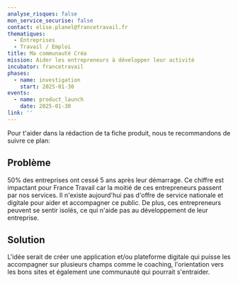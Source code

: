 ```yaml
---
analyse_risques: false
mon_service_securise: false
contact: elise.planel@francetravail.fr
thematiques:
  - Entreprises
  - Travail / Emploi
title: Ma communauté Créa
mission: Aider les entrepreneurs à développer leur activité
incubator: francetravail
phases:
  - name: investigation
    start: 2025-01-30
events:
  - name: product_launch
    date: 2025-01-30
link: ''
---
```

Pour t'aider dans la rédaction de ta fiche produit, nous te recommandons de suivre ce plan: 


## Problème

50% des entreprises ont cessé 5 ans après leur démarrage. Ce chiffre est impactant pour France Travail car la moitié de ces entrepreneurs passent par nos services. Il n'existe aujourd'hui pas d'offre de service nationale et digitale pour aider et accompagner ce public. De plus, ces entrepreneurs peuvent se sentir isolés, ce qui n'aide pas au développement de leur entreprise.

## Solution

L'idée serait de créer une application et/ou plateforme digitale qui puisse les accompagner sur plusieurs champs comme le coaching, l'orientation vers les bons sites et également une communauté qui pourrait s'entraider. 


